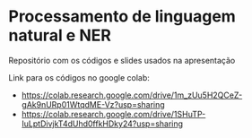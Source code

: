 # Processamento de linguagem natural e NER
Repositório com os códigos e slides usados na apresentação

Link para os códigos no google colab:
- https://colab.research.google.com/drive/1m_zUu5H2QCeZ-gAk9nURp01WtqdME-Vz?usp=sharing
- https://colab.research.google.com/drive/1SHuTP-IuLptDivjkT4dUhd0ffkHDky24?usp=sharing